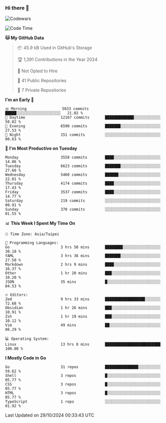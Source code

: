 ### Hi there 👋

![Codewars](https://www.codewars.com/users/omegaatt36/badges/small)

<!--START_SECTION:waka-->
![Code Time](http://img.shields.io/badge/Code%20Time-2%2C872%20hrs%2052%20mins-blue)

**🐱 My GitHub Data** 

> 📦 45.9 kB Used in GitHub's Storage 
 > 
> 🏆 1,391 Contributions in the Year 2024
 > 
> 🚫 Not Opted to Hire
 > 
> 📜 41 Public Repositories 
 > 
> 🔑 7 Private Repositories 
 > 
**I'm an Early 🐤** 

```text
🌞 Morning                5033 commits        █████░░░░░░░░░░░░░░░░░░░░   21.02 % 
🌆 Daytime                12167 commits       █████████████░░░░░░░░░░░░   50.82 % 
🌃 Evening                6590 commits        ███████░░░░░░░░░░░░░░░░░░   27.53 % 
🌙 Night                  151 commits         ░░░░░░░░░░░░░░░░░░░░░░░░░   00.63 % 
```
📅 **I'm Most Productive on Tuesday** 

```text
Monday                   3558 commits        ████░░░░░░░░░░░░░░░░░░░░░   14.86 % 
Tuesday                  6623 commits        ███████░░░░░░░░░░░░░░░░░░   27.66 % 
Wednesday                5460 commits        ██████░░░░░░░░░░░░░░░░░░░   22.81 % 
Thursday                 4174 commits        ████░░░░░░░░░░░░░░░░░░░░░   17.43 % 
Friday                   3537 commits        ████░░░░░░░░░░░░░░░░░░░░░   14.77 % 
Saturday                 219 commits         ░░░░░░░░░░░░░░░░░░░░░░░░░   00.91 % 
Sunday                   370 commits         ░░░░░░░░░░░░░░░░░░░░░░░░░   01.55 % 
```


📊 **This Week I Spent My Time On** 

```text
🕑︎ Time Zone: Asia/Taipei

💬 Programming Languages: 
Go                       3 hrs 58 mins       ████████░░░░░░░░░░░░░░░░░   30.18 % 
YAML                     3 hrs 36 mins       ███████░░░░░░░░░░░░░░░░░░   27.50 % 
Markdown                 2 hrs 9 mins        ████░░░░░░░░░░░░░░░░░░░░░   16.37 % 
Other                    1 hr 20 mins        ███░░░░░░░░░░░░░░░░░░░░░░   10.20 % 
JSON                     35 mins             █░░░░░░░░░░░░░░░░░░░░░░░░   04.53 % 

🔥 Editors: 
Zed                      9 hrs 33 mins       ██████████████████░░░░░░░   72.68 % 
Obsidian                 1 hr 26 mins        ███░░░░░░░░░░░░░░░░░░░░░░   10.91 % 
Zsh                      1 hr 19 mins        ███░░░░░░░░░░░░░░░░░░░░░░   10.12 % 
Vim                      49 mins             ██░░░░░░░░░░░░░░░░░░░░░░░   06.29 % 

💻 Operating System: 
Linux                    13 hrs 8 mins       █████████████████████████   100.00 % 
```

**I Mostly Code in Go** 

```text
Go                       31 repos            ███████████████░░░░░░░░░░   59.62 % 
Shell                    3 repos             █░░░░░░░░░░░░░░░░░░░░░░░░   05.77 % 
CSS                      3 repos             █░░░░░░░░░░░░░░░░░░░░░░░░   05.77 % 
HTML                     3 repos             █░░░░░░░░░░░░░░░░░░░░░░░░   05.77 % 
TypeScript               1 repo              ░░░░░░░░░░░░░░░░░░░░░░░░░   01.92 % 
```




 Last Updated on 29/10/2024 00:33:43 UTC
<!--END_SECTION:waka-->

<!--
**omegaatt36/omegaatt36** is a ✨ _special_ ✨ repository because its `README.md` (this file) appears on your GitHub profile.

Here are some ideas to get you started:

- 🔭 I’m currently working on ...
- 🌱 I’m currently learning ...
- 👯 I’m looking to collaborate on ...
- 🤔 I’m looking for help with ...
- 💬 Ask me about ...
- 📫 How to reach me: ...
- 😄 Pronouns: ...
- ⚡ Fun fact: ...
-->
